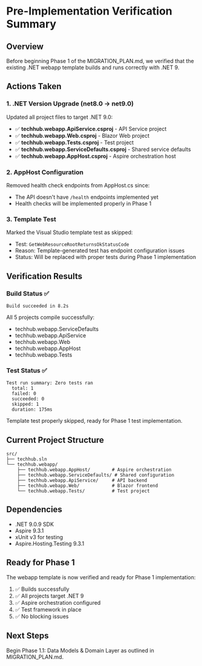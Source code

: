 # Pre-Implementation Verification Summary

## Overview

Before beginning Phase 1 of the MIGRATION_PLAN.md, we verified that the existing .NET webapp template builds and runs correctly with .NET 9.

## Actions Taken

### 1. .NET Version Upgrade (net8.0 → net9.0)

Updated all project files to target .NET 9.0:

- ✅ **techhub.webapp.ApiService.csproj** - API Service project
- ✅ **techhub.webapp.Web.csproj** - Blazor Web project
- ✅ **techhub.webapp.Tests.csproj** - Test project
- ✅ **techhub.webapp.ServiceDefaults.csproj** - Shared service defaults
- ✅ **techhub.webapp.AppHost.csproj** - Aspire orchestration host

### 2. AppHost Configuration

Removed health check endpoints from AppHost.cs since:

- The API doesn't have `/health` endpoints implemented yet
- Health checks will be implemented properly in Phase 1

### 3. Template Test

Marked the Visual Studio template test as skipped:

- Test: `GetWebResourceRootReturnsOkStatusCode`
- Reason: Template-generated test has endpoint configuration issues
- Status: Will be replaced with proper tests during Phase 1 implementation

## Verification Results

### Build Status ✅

```text
Build succeeded in 8.2s
```

All 5 projects compile successfully:

- techhub.webapp.ServiceDefaults
- techhub.webapp.ApiService
- techhub.webapp.Web
- techhub.webapp.AppHost
- techhub.webapp.Tests

### Test Status ✅

```text
Test run summary: Zero tests ran
  total: 1
  failed: 0
  succeeded: 0
  skipped: 1
  duration: 175ms
```

Template test properly skipped, ready for Phase 1 test implementation.

## Current Project Structure

```text
src/
├── techhub.sln
└── techhub.webapp/
    ├── techhub.webapp.AppHost/        # Aspire orchestration
    ├── techhub.webapp.ServiceDefaults/ # Shared configuration
    ├── techhub.webapp.ApiService/     # API backend
    ├── techhub.webapp.Web/            # Blazor frontend
    └── techhub.webapp.Tests/          # Test project
```

## Dependencies

- .NET 9.0.9 SDK
- Aspire 9.3.1
- xUnit v3 for testing
- Aspire.Hosting.Testing 9.3.1

## Ready for Phase 1

The webapp template is now verified and ready for Phase 1 implementation:

1. ✅ Builds successfully
2. ✅ All projects target .NET 9
3. ✅ Aspire orchestration configured
4. ✅ Test framework in place
5. ✅ No blocking issues

## Next Steps

Begin Phase 1.1: Data Models & Domain Layer as outlined in MIGRATION_PLAN.md.
